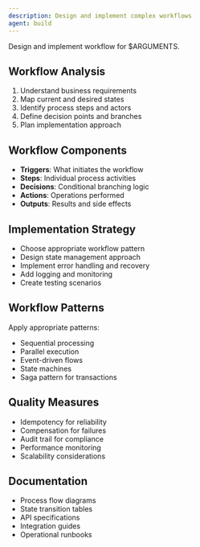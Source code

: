 ```yaml
---
description: Design and implement complex workflows
agent: build
---
```


Design and implement workflow for $ARGUMENTS.

## Workflow Analysis
1. Understand business requirements
2. Map current and desired states
3. Identify process steps and actors
4. Define decision points and branches
5. Plan implementation approach

## Workflow Components
- **Triggers**: What initiates the workflow
- **Steps**: Individual process activities
- **Decisions**: Conditional branching logic
- **Actions**: Operations performed
- **Outputs**: Results and side effects

## Implementation Strategy
- Choose appropriate workflow pattern
- Design state management approach
- Implement error handling and recovery
- Add logging and monitoring
- Create testing scenarios

## Workflow Patterns
Apply appropriate patterns:
- Sequential processing
- Parallel execution
- Event-driven flows
- State machines
- Saga pattern for transactions

## Quality Measures
- Idempotency for reliability
- Compensation for failures
- Audit trail for compliance
- Performance monitoring
- Scalability considerations

## Documentation
- Process flow diagrams
- State transition tables
- API specifications
- Integration guides
- Operational runbooks